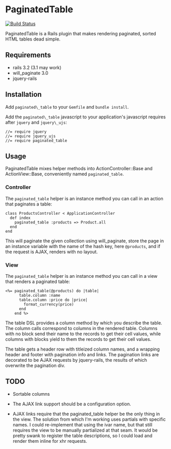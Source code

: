 # PaginatedTable

[![Build Status](https://secure.travis-ci.org/dball/paginated_table.png)](http://travis-ci.org/dball/paginated\_table)

PaginatedTable is a Rails plugin that makes rendering paginated, sorted
HTML tables dead simple.

## Requirements

* rails 3.2 (3.1 may work)
* will\_paginate 3.0
* jquery-rails

## Installation

Add `paginated\_table` to your `Gemfile` and `bundle install`.

Add the `paginated\_table` javascript to your application's javascript
requires after `jquery` and `jquery\_ujs`:

    //= require jquery
    //= require jquery_ujs
    //= require paginated_table

## Usage

PaginatedTable mixes helper methods into ActionController::Base and
ActionView::Base, conveniently named `paginated_table`.

### Controller

The `paginated_table` helper is an instance method you can call in an
action that paginates a table:

    class ProductsController < ApplicationController
      def index
        paginated_table :products => Product.all
      end
    end

This will paginate the given collection using will\_paginate, store the
page in an instance variable with the name of the hash key, here
`@products`, and if the request is AJAX, renders with no layout.

### View

The `paginated_table` helper is an instance method you can call in a
view that renders a paginated table:

    <%= paginated_table(@products) do |table|
          table.column :name
          table.column :price do |price|
            format_currency(price)
          end
        end %>

The table DSL provides a column method by which you describe the table.
The column calls correspond to columns in the rendered table. Columns
with no block send their name to the records to get their cell values, while
columns with blocks yield to them the records to get their cell values.

The table gets a header row with titleized column names, and a
wrapping header and footer with pagination info and links. The
pagination links are decorated to be AJAX requests by jquery-rails, the
results of which overwrite the pagination div.

## TODO

* Sortable columns

* The AJAX link support should be a configuration option.

* AJAX links require that the paginated\_table helper be the only thing
in the view. The solution from which I'm working uses partials with
specific names. I could re-implement that using the ivar name, but that
still requires the view to be manually partialized at that seam. It
would be pretty swank to register the table descriptions, so I could
load and render them inline for xhr requests.
